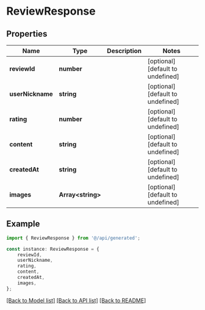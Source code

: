 # ReviewResponse


## Properties

Name | Type | Description | Notes
------------ | ------------- | ------------- | -------------
**reviewId** | **number** |  | [optional] [default to undefined]
**userNickname** | **string** |  | [optional] [default to undefined]
**rating** | **number** |  | [optional] [default to undefined]
**content** | **string** |  | [optional] [default to undefined]
**createdAt** | **string** |  | [optional] [default to undefined]
**images** | **Array&lt;string&gt;** |  | [optional] [default to undefined]

## Example

```typescript
import { ReviewResponse } from '@/api/generated';

const instance: ReviewResponse = {
    reviewId,
    userNickname,
    rating,
    content,
    createdAt,
    images,
};
```

[[Back to Model list]](../README.md#documentation-for-models) [[Back to API list]](../README.md#documentation-for-api-endpoints) [[Back to README]](../README.md)
